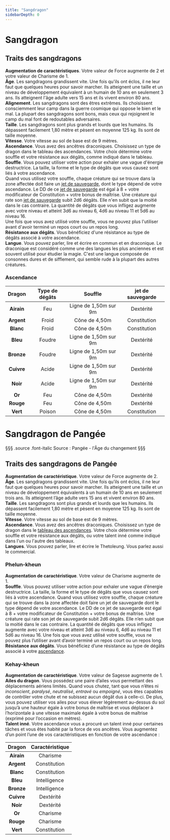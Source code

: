 ```yaml
---
title: "Sangdragon"
sidebarDepth: 0
---
```

# Sangdragon
## Traits des sangdragons

**Augmentation de caractéristiques**. Votre valeur de Force augmente de 2 et votre valeur de Charisme de 1.  
**Âge**. Les sangdragons grandissent vite. Une fois qu'ils ont éclos, il ne leur faut que quelques heures pour savoir marcher. Ils atteignent une taille et un niveau de développement équivalent à un humain de 10 ans en seulement 3 ans. Ils atteignent l'âge adulte vers 15 ans et ils vivent environ 80 ans.  
**Alignement**. Les sangdragons sont des êtres extrêmes. Ils choisissent consciemment leur camp dans la guerre cosmique qui oppose le bien et le mal. La plupart des sangdragons sont bons, mais ceux qui rejoignent le camp du mal font de redoutables adversaires.  
**Taille**. Les sangdragons sont plus grands et lourds que les humains. Ils dépassent facilement 1,80 mètre et pèsent en moyenne 125 kg. Ils sont de taille moyenne.  
**Vitesse**. Votre vitesse au sol de base est de 9 mètres.  
**Ascendance**. Vous avez des ancêtres draconiques. Choisissez un type de dragon dans le tableau des ascendances. Votre choix détermine votre souffle et votre résistance aux dégâts, comme indiqué dans le tableau.  
**Souffle**. Vous pouvez utiliser votre action pour exhaler une vague d'énergie destructrice. La taille, la forme et le type de dégâts que vous causez sont liés à votre ascendance.  
Quand vous utilisez votre souffle, chaque créature qui se trouve dans la zone affectée doit faire un [jet de sauvegarde](/utiliser-les-caracteristiques/#jets-de-sauvegarde), dont le type dépend de votre ascendance. Le DD de ce [jet de sauvegarde](/utiliser-les-caracteristiques/#jets-de-sauvegarde) est égal à 8 + votre modificateur de Constitution + votre bonus de maîtrise. Une créature qui rate son [jet de sauvegarde](/utiliser-les-caracteristiques/#jets-de-sauvegarde) subit 2d6 dégâts. Elle n'en subit que la moitié dans le cas contraire. La quantité de dégâts que vous infligez augmente avec votre niveau et atteint 3d6 au niveau 6, 4d6 au niveau 11 et 5d6 au niveau 16.  
Une fois que vous avez utilisé votre souffle, vous ne pouvez plus l'utiliser avant d'avoir terminé un repos court ou un repos long.  
**Résistance aux dégâts**. Vous bénéficiez d'une résistance au type de dégâts associé à votre ascendance.  
**Langue**. Vous pouvez parler, lire et écrire en commun et en draconique. Le draconique est considéré comme une des langues les plus anciennes et est souvent utilisé pour étudier la magie. C'est une langue composée de consonnes dures et de sifflement, qui semble rude à la plupart des autres créatures.

### Ascendance

| Dragon | Type de dégâts | Souffle | jet de sauvegarde |
|:-:|:-:|:-:|:-:|
| **Airain** | Feu | Ligne de 1,50m sur 9m | Dextérité |
| **Argent** | Froid | Cône de 4,50m | Constitution |
| **Blanc** | Froid | Cône de 4,50m | Constitution |
| **Bleu** | Foudre | Ligne de 1,50m sur 9m | Dextérité |
| **Bronze** | Foudre | Ligne de 1,50m sur 9m | Dextérité |
| **Cuivre** | Acide | Ligne de 1,50m sur 9m | Dextérité |
| **Noir** | Acide | Ligne de 1,50m sur 9m | Dextérité |
| **Or** | Feu | Cône de 4,50m | Dextérité |
| **Rouge** | Feu | Cône de 4,50m | Dextérité |
| **Vert** | Poison | Cône de 4,50m | Constitution |

# <span class="icon-gondolfiere"></span> Sangdragon de Pangée
§§§ .source .font-italic
Source : Pangée - l'Âge du changement
§§§
## Traits des sangdragons de Pangée
**Augmentation de caractéristique**. Votre valeur de Force augmente de 2.  
**Âge**. Les sangdragons grandissent vite. Une fois qu’ils ont éclos, il ne leur faut que quelques heures pour savoir marcher. Ils atteignent une taille et un niveau de développement équivalents à un humain de 10 ans en seulement trois ans. Ils atteignent l’âge adulte vers 15 ans et vivent environ 80 ans.  
**Taille**. Les sangdragons sont plus grands et lourds que les humains. Ils dépassent facilement 1,80 mètre et pèsent en moyenne 125 kg. Ils sont de taille moyenne.  
**Vitesse**. Votre vitesse au sol de base est de 9 mètres.  
**Ascendance**. Vous avez des ancêtres draconiques. Choisissez un type de dragon dans le [tableau des ascendances](#ascendance). Votre choix détermine votre souffle et votre résistance aux dégâts, ou votre talent inné comme indiqué dans l'un ou l'autre des tableaux.  
**Langues**. Vous pouvez parler, lire et écrire le Thetoleung. Vous parlez aussi le commercial.

### Phelun-kheun
**Augmentation de caractéristique**. Votre valeur de Charisme augmente de 1.  
**Souffle**. Vous pouvez utiliser votre action pour exhaler une vague d’énergie destructrice. La taille, la forme et le type de dégâts que vous causez sont liés à votre ascendance. Quand vous utilisez votre souffle, chaque créature qui se trouve dans la zone affectée doit faire un jet de sauvegarde dont le type dépend de votre ascendance. Le DD de ce jet de sauvegarde est égal à 8 + votre modificateur de Constitution + votre bonus de maîtrise. Une créature qui rate son jet de sauvegarde subit 2d6 dégâts. Elle n’en subit que la moitié dans le cas contraire. La quantité de dégâts que vous infligez augmente avec votre niveau et atteint 3d6 au niveau 6, 4d6 au niveau 11 et 5d6 au niveau 16. Une fois que vous avez utilisé votre souffle, vous ne pouvez plus l’utiliser avant d’avoir terminé un repos court ou un repos long.  
**Résistance aux dégâts**. Vous bénéficiez d’une résistance au type de dégâts associé à votre [ascendance](#ascendance).

### Kehay-kheun
**Augmentation de caractéristique**. Votre valeur de Sagesse augmente de 1.  
**Ailes du dragon**. Vous possédez une paire d’ailes vous permettant des déplacements aériens limités. Quand vous chutez, tant que vous n’êtes ni _inconscient_, _paralysé_, _neutralisé_, _entravé_ ou _empoigné_, vous êtes capables de contrôler votre chute et ne subissez aucun dégât dus à celle-ci. De plus, vous pouvez utiliser vos ailes pour vous élever légèrement au-dessus du sol jusqu’à une hauteur égale à votre bonus de maîtrise et vous déplacer à l’horizontale à une vitesse maximale égale à votre bonus de maîtrise (exprimé pour l’occasion en mètres).  
**Talent inné**. Votre ascendance vous a procuré un talent inné pour certaines tâches et vous êtes habité par la force de vos ancêtres. Vous augmentez d’un point l’une de vos caractéristiques en fonction de votre ascendance :

|Dragon|Caractéristique|
|:-:|:-:|
|**Airain**|Charisme|
|**Argent**|Constitution|
|**Blanc**|Constitution|
|**Bleu**|Intelligence|
|**Bronze**|Intelligence|
|**Cuivre**|Dextérité|
|**Noir**|Dextérité|
|**Or**|Charisme|
|**Rouge**|Charisme|
|**Vert**|Constitution|
